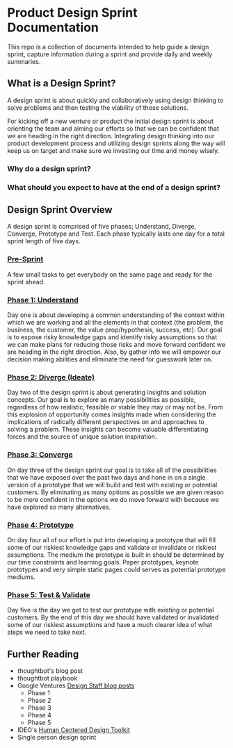 # Product Design Sprint Documentation

This repo is a collection of documents intended to help guide a design sprint, capture information during a sprint and provide daily and weekly summaries. 

## What is a Design Sprint?
A design sprint is about quickly and collaboratively using design thinking to solve problems and then testing the viability of those solutions.

For kicking off a new venture or product the initial design sprint is about orienting the team and aiming our efforts so that we can be confident that we are heading in the right direction. Integrating design thinking into our product
development process and utilizing design sprints along the way will keep us on target and make sure we investing our time and money wisely.

### Why do a design sprint?


### What should you expect to have at the end of a design sprint?

## Design Sprint Overview
A design sprint is comprised of five phases; Understand, Diverge, Converge, Prototype and Test. Each phase typically lasts one day for a total sprint length of five days.

### [Pre-Sprint](/0-Pre-Sprint/Pre-Sprint.md)
A few small tasks to get everybody on the same page and ready for the sprint ahead.


### [Phase 1: Understand](1-Understand/Understand.md)

Day one is about developing a common understanding of the context  within which we are working and all the elements in that context (the problem, the business, the customer, the value prop/hypothesis, success, etc). Our goal is to expose risky knowledge gaps and identify risky assumptions so that we can make plans for reducing those risks and move forward confident we are heading in the right direction. Also, by gather info we will empower our decision making abilities and eliminate the need for guesswork later on.

### [Phase 2: Diverge (Ideate)](2-Diverge/Diverge.md)
Day two of the design sprint is about generating insights and solution concepts. Our goal is to explore as many possibilities as possible, regardless of how realistic, feasible or viable they may or may not be. From this explosion of opportunity comes insights made when considering the implications of radically
different perspectives on and approaches to solving a problem. These insights can become valuable differentiating forces and the source of unique solution inspiration.

### [Phase 3: Converge]()
On day three of the design sprint our goal is to take all of the possibilities that we have exposed over the past two days and hone in on a single version of a prototype that we will build and test with existing or potential customers. By eliminating as many options as possible we are given reason to be more confident in the options we do move forward with because we have explored so many alternatives.

### [Phase 4: Prototype]()
On day four all of our effort is put into developing a prototype that will fill some of our riskiest knowledge gaps and validate or invalidate or riskiest assumptions. The medium the prototype is built in should be determined by our time constraints and learning goals. Paper prototypes, keynote prototypes and very simple static pages could serves as potential prototype mediums.

### [Phase 5: Test & Validate]()
Day five is the day we get to test our prototype with existing or potential customers. By the end of this day we should have validated or invalidated some of our riskiest assumptions and have a much clearer idea of what steps we need to take next.

## Further Reading

* thoughtbot's blog post
* thoughtbot playbook
* Google Ventures [Design Staff blog posts](http://www.designstaff.org/articles/product-design-sprint-2012-10-02.html)
	* Phase 1
	* Phase 2
	* Phase 3
	* Phase 4
	* Phase 5
* IDEO's [Human Centered Design Toolkit](http://www.ideo.com/work/human-centered-design-toolkit/)
* Single person design sprint

